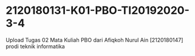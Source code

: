 # 2120180131-K01-PBO-TI20192020-3-4
Upload Tugas 02 Mata Kuliah PBO dari Afiqkoh Nurul Ain [2120180147] prodi teknik informatika
